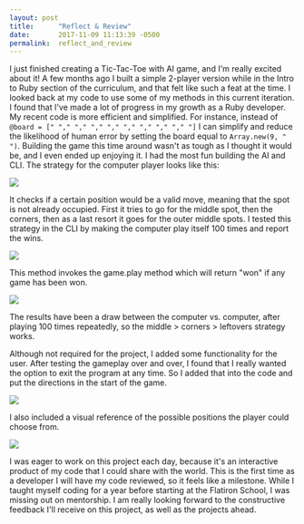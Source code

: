 ```yaml
---
layout: post
title:      "Reflect & Review"
date:       2017-11-09 11:13:39 -0500
permalink:  reflect_and_review
---
```



I just finished creating a Tic-Tac-Toe with AI game, and I'm really excited about it! A few months ago I built a simple 2-player version while in the Intro to Ruby section of the curriculum, and that felt like such a feat at the time. I looked back at my code to use some of my methods in this current iteration. I found that I've made a lot of progress in my growth as a Ruby developer. My recent code is more efficient and simplified. For instance, instead of `@board = [" "," "," "," "," "," "," "," "," "]` I can simplify and reduce the likelihood of human error by setting the board equal to `Array.new(9, " ")`. Building the game this time around wasn't as tough as I thought it would be, and I even ended up enjoying it. I had the most fun building the AI and CLI. The strategy for the computer player looks like this: 

![](https://i.imgur.com/rhk5bM6.png)

It checks if a certain position would be a valid move, meaning that the spot is not already occupied. First it tries to go for the middle spot, then the corners, then as a last resort it goes for the outer middle spots. I tested this strategy in the CLI by making the computer play itself 100 times and report the wins. 

![](https://i.imgur.com/6Ug3LLM.png)

This method invokes the game.play method which will return "won" if any game has been won.

![](https://i.imgur.com/jB02kOQ.png)

The results have been a draw between the computer vs. computer, after playing 100 times repeatedly, so the middle > corners > leftovers strategy works. 

Although not required for the project, I added some functionality for the user. After testing the gameplay over and over, I found that I really wanted the option to exit the program at any time. So I added that into the code and put the directions in the start of the game.

![](https://i.imgur.com/enUMwFp.png)

I also included a visual reference of the possible positions the player could choose from.   

![](https://i.imgur.com/CJiBfnq.png)

I was eager to work on this project each day, because it's an interactive product of my code that I could share with the world. This is the first time as a developer I will have my code reviewed, so it feels like a milestone. While I taught myself coding for a year before starting at the Flatiron School, I was missing out on mentorship. I am really looking forward to the constructive feedback I'll receive on this project, as well as the projects ahead. 
